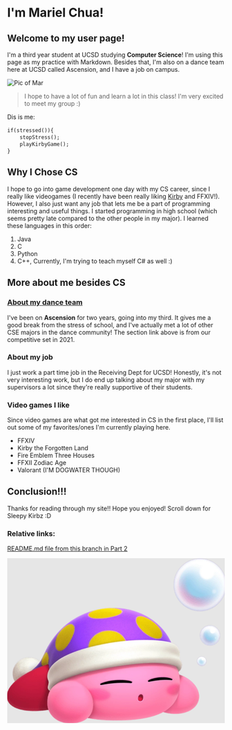 # I'm Mariel Chua!
## Welcome to my user page!

I'm a third year student at UCSD studying **Computer Science**! I'm using this page as my practice with Markdown.
Besides that, I'm also on a dance team here at UCSD called Ascension, and I have a job on campus.

![Pic of Mar](Images/Picture%20of%20Mariel.JPG)

> I hope to have a lot of fun and learn a lot in this class! I'm very excited to meet my group :)

Dis is me:
```
if(stressed()){
    stopStress();
    playKirbyGame();
}
```
## Why I Chose CS
I hope to go into game development one day with my CS career, since I really like videogames (I recently have been really liking [Kirby](https://youtu.be/XBvRzwXxzSQ) and FFXIV!). However, I also just want any job that lets me be a part of programming interesting and useful things. 
I started programming in high school (which seems pretty late compared to the other people in my major). I learned these languages in this order:
1. Java
2. C
3. Python
4. C++, Currently, I'm trying to teach myself C# as well :)

## More about me besides CS
### [About my dance team](https://youtu.be/Yd4yXcT6r1I)
I've been on **Ascension** for two years, going into my third. It gives me a good break from the stress of school, and I've actually met a lot of other CSE majors in the dance community! The section link above is from our competitive set in 2021.

### About my job
I just work a part time job in the Receiving Dept for UCSD! Honestly, it's not very interesting work, but I do end up talking about my major with my supervisors a lot since they're really supportive of their students.

### Video games I like
Since video games are what got me interested in CS in the first place, I'll list out some of my favorites/ones I'm currently playing here.
* FFXIV
* Kirby the Forgotten Land
* Fire Emblem Three Houses
* FFXII Zodiac Age
* Valorant (I'M DOGWATER THOUGH)

## Conclusion!!!
Thanks for reading through my site!! Hope you enjoyed! Scroll down for Sleepy Kirbz :D

### Relative links:
[README.md file from this branch in Part 2](README.md)

![Sleepy Kirby](Images/SleepingKirby.png)